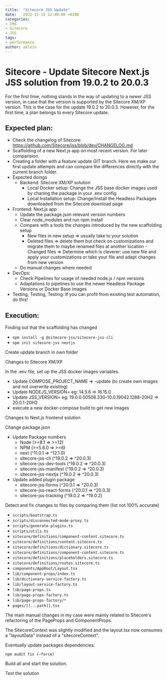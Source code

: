 ```yaml
---
title:  "Sitecore JSS Update"
date:   2022-11-15 12:00:00 +0100
categories:
- CMS
- Sitecore
- JSS
tags:
- performance
author: aklein
---
```


# Sitecore - Update Sitecore Next.js JSS solution from 19.0.2 to 20.0.3

For the first time, nothing stands in the way of updating to a newer JSS version, in case that the version is supported by the Sitecore XM/XP version.
This is the case for the update 19.0.2 to 20.0.3. However, for the first time, a plan belongs to every Sitecore update.

## Expected plan:
- Check the changelog of Sitecore: https://github.com/Sitecore/jss/blob/dev/CHANGELOG.md
- Scaffolding of a new Next.js app on most recent version. For later comparision.
- Creating a folder with a feature update GIT branch. Here we make our first update attempts and can compare the differences directly with the current branch folder.
- Expected doings
  - Backend: Sitecore XM/XP solution
    - Local Docker setup: Change the JSS base docker images used by chaning the package in your .env config
     - Local Installation setup: Change/Install the Headless Packages downloaded from the Sitecore download page
- Frontend: Next.js app
  - Update the package.json relevant version numbers
  - Clear node_modules and run npm install
  - Compare with a tools the changes introduced by the new scaffolding setup
    - New files in new setup => usually take to your solution
    - Deleted files => delete them but check on customizations and migrate them to maybe renamed files at another location
    -Changed files => Determine which is cleverer: use new file and apply your customizations or take your file and adapt changes from new version
  - Do manual changes where needed
- DevOps:
  - Check Pipelines for usage of needed node.js / npm versions
  - Adaptations to pipelines to use the newer Headless Package Versions or Docker Base images
- Testing, Testing, Testing: If you can profit from existing test automation, do this!

## Execution:
Finding out that the scaffolding has changed
- `npm install -g @sitecore-jss/sitecore-jss-cli`
- `npm init sitecore-jss nextjs`

Create update branch in own folder

Changes to Sitecore XM/XP

In the .env file, set up the JSS docker images variables.
- Update COMPOSE_PROJECT_NAME => <current>-update (to create own images and not overwrite existing)
- Update NODEJS_VERSION= eg: 14.5.6 => 16.15.0
- Update JSS_VERSION= eg: 19.0.0.00508.330-10.0.19042.1288-20H2 => 20.0.1-20H2
- execute a new docker-compose build to get new images

Changes to Next.js frontend solution

Change package.json 

- Update Package numbers
  - Node (>=8.1 => >=12)
  - NPM (>=5.6.0 => >=6)
  - next (^11.0.1 => ^12.1.0)
  - sitecore-jss-cli (^19.0.2 => ^20.0.3)
  - sitecore-jss-dev-tools (^19.0.2 => ^20.0.3)
  - sitecore-jss-manifest (^19.0.2 => ^20.0.3)
  - sitecore-jss-nextjs (^19.0.2 => ^20.0.3)
- Update added plugin package
  - sitecore-jss-forms (^20.0.1 => ^20.0.3)
  - sitecore-jss-react-forms (^20.0.1 => ^20.0.3)
  - sitecore-jss-tracking (^19.0.2 => ^19.0.2)

Detect and fix changes to files by comparing them (list not 100% accurate)
-	`scripts/bootstrap.ts`
-	`scripts/disconnected-mode-proxy.ts`
-	`scripts/generate-plugins.ts`
-	`scripts/utils.ts`
-	`sitecore/definitions/component-content.sitecore.ts`
-	`sitecore/definitions/content.sitecore.ts`
-	`sitecore/definitions/dictionary.sitecore.ts`
-	`sitecore/definitions/component-content.sitecore.ts`
-	`sitecore/definitions/placeholders.sitecore.ts`
-	`sitecore/definitions/routes.sitecore.ts`
-	`components/AppRoot/Layout.tsx`
-	`lib/component-props/index.ts`
-	`lib/dictionary-service-factory.ts`
-	`lib/layout-service-factory.ts`
-	`lib/page-props.ts`
-	`lib/page-props-factory.ts`
-	`lib/page-props-factory/*`
-	`pages/[[...path]].tsx`

The main manual changes in my case were mainly related to Sitecore's refactoring of the PageProps and ComponentProps.

The SitecoreContext was slightly modified and the layout.tsx now consumes a "layoutData" instead of a "sitecoreContext". 

Eventually update packages dependencies: 

`npm audit fix (–force)`

Build all and start the solution.

Test the solution

